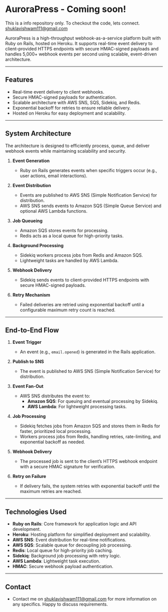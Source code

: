 # AuroraPress - Coming soon!

This is a info repository only. To checkout the code, lets connect. shuklavishwam111@gmail.com

AuroraPress is a high-throughput webhook-as-a-service platform built with Ruby on Rails, hosted on Heroku. It supports real-time event delivery to client-provided HTTPS endpoints with secure HMAC-signed payloads and handles 5,000+ webhook events per second using scalable, event-driven architecture.

---

## Features
- Real-time event delivery to client webhooks.
- Secure HMAC-signed payloads for authentication.
- Scalable architecture with AWS SNS, SQS, Sidekiq, and Redis.
- Exponential backoff for retries to ensure reliable delivery.
- Hosted on Heroku for easy deployment and scalability.

---

## **System Architecture**

The architecture is designed to efficiently process, queue, and deliver webhook events while maintaining scalability and security.

1. **Event Generation**
   - Ruby on Rails generates events when specific triggers occur (e.g., user actions, email interactions).

2. **Event Distribution**
   - Events are published to AWS SNS (Simple Notification Service) for distribution.
   - AWS SNS sends events to Amazon SQS (Simple Queue Service) and optional AWS Lambda functions.

3. **Job Queueing**
   - Amazon SQS stores events for processing.
   - Redis acts as a local queue for high-priority tasks.

4. **Background Processing**
   - Sidekiq workers process jobs from Redis and Amazon SQS.
   - Lightweight tasks are handled by AWS Lambda.

5. **Webhook Delivery**
   - Sidekiq sends events to client-provided HTTPS endpoints with secure HMAC-signed payloads.

6. **Retry Mechanism**
   - Failed deliveries are retried using exponential backoff until a configurable maximum retry count is reached.
  
---

## **End-to-End Flow**

1. **Event Trigger**
   - An event (e.g., `email.opened`) is generated in the Rails application.

2. **Publish to SNS**
   - The event is published to AWS SNS (Simple Notification Service) for distribution.

3. **Event Fan-Out**
   - AWS SNS distributes the event to:
     - **Amazon SQS**: For queuing and eventual processing by Sidekiq.
     - **AWS Lambda**: For lightweight processing tasks.

4. **Job Processing**
   - Sidekiq fetches jobs from Amazon SQS and stores them in Redis for faster, prioritized local processing.
   - Workers process jobs from Redis, handling retries, rate-limiting, and exponential backoff as needed.

5. **Webhook Delivery**
   - The processed job is sent to the client’s HTTPS webhook endpoint with a secure HMAC signature for verification.

6. **Retry on Failure**
   - If delivery fails, the system retries with exponential backoff until the maximum retries are reached.

---

## **Technologies Used**

- **Ruby on Rails**: Core framework for application logic and API development.
- **Heroku**: Hosting platform for simplified deployment and scalability.
- **AWS SNS**: Event distribution for real-time notifications.
- **AWS SQS**: Scalable queue for decoupling job processing.
- **Redis**: Local queue for high-priority job caching.
- **Sidekiq**: Background job processing with retry logic.
- **AWS Lambda**: Lightweight task execution.
- **HMAC**: Secure webhook payload authentication.

---

## **Contact**
 - Contact me on shuklavishwam111@gmail.com for more information on any specifics. Happy to discuss requirements.
